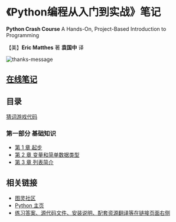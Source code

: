 # 《Python编程从入门到实战》笔记

**Python Crash Course** A Hands-On, Project-Based Introduction to Programming

【美】**Eric Matthes** 著 **袁国中** 译

![thanks-message](images/thanks-message.jpg)

## [在线笔记](https://9527q.github.io/python-crash-course-note/)

## 目录

[猜词游戏代码](code/guess_number.py)

### 第一部分 基础知识

- [第 1 章 起步](./md-note/part1/01-start.md)
- [第 2 章 变量和简单数据类型](md-note/part1/02-type.md)
- [第 3 章 列表简介](md-note/part1/03-list.md)

## 相关链接

- [图灵社区](http://www.ituring.com.cn/)
- [Python 主页](http://python.org/)
- [练习答案、源代码文件、安装说明、配套资源翻译等在链接页面右侧](http://www.ituring.com.cn/book/1861)
